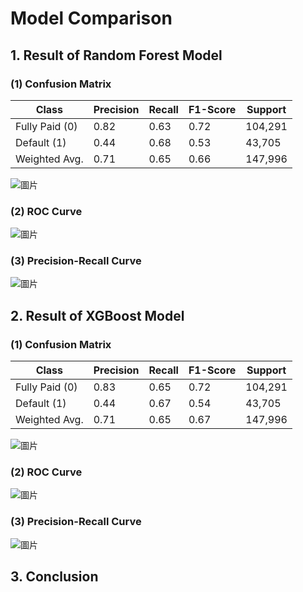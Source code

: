 # Model Comparison
## 1. Result of Random Forest Model
### (1) Confusion Matrix

| Class          | Precision | Recall | F1-Score | Support |
|----------------|-----------|--------|----------|---------|
| Fully Paid (0) | 0.82      | 0.63   | 0.72     | 104,291 |
| Default (1)    | 0.44      | 0.68   | 0.53     | 43,705  |
| Weighted Avg.  | 0.71      | 0.65   | 0.66     | 147,996 |

![圖片](https://user-images.githubusercontent.com/92542287/208227479-26886907-da0a-4bc8-9735-d0ba640086bc.png)

### (2) ROC Curve
![圖片](https://user-images.githubusercontent.com/92542287/208227496-1b152c08-e34c-4111-bf25-48cbab26ff81.png)

### (3) Precision-Recall Curve
![圖片](https://user-images.githubusercontent.com/92542287/208227519-aa76a51e-b11c-49a1-8e18-371b2c140912.png)


## 2. Result of XGBoost Model
### (1) Confusion Matrix

| Class          | Precision | Recall | F1-Score | Support |
|----------------|-----------|--------|----------|---------|
| Fully Paid (0) | 0.83      | 0.65   | 0.72     | 104,291 |
| Default (1)    | 0.44      | 0.67   | 0.54     | 43,705  |
| Weighted Avg.  | 0.71      | 0.65   | 0.67     | 147,996 |

![圖片](https://user-images.githubusercontent.com/92542287/208213877-37e39f16-e9a1-498f-b542-7a6a1f6cde30.png)

### (2) ROC Curve
![圖片](https://user-images.githubusercontent.com/92542287/208213912-3f0589b6-42a9-4114-927d-aa7a3f59a209.png)

### (3) Precision-Recall Curve
![圖片](https://user-images.githubusercontent.com/92542287/208213935-1e5deffb-c1f3-441b-811c-7ccce832a073.png)

## 3. Conclusion
